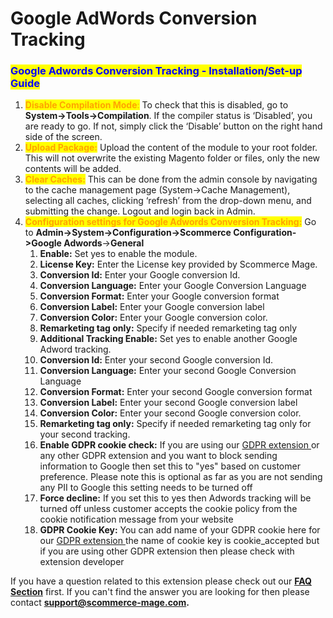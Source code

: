 # Google AdWords Conversion Tracking

### <mark style="color:blue;">Google Adwords Conversion Tracking - Installation/Set-up Guide</mark>

1. <mark style="color:orange;">**Disable Compilation Mode**</mark><mark style="color:orange;">:</mark> To check that this is disabled, go to **System->Tools->Compilation**. If the compiler status is ‘Disabled’, you are ready to go. If not, simply click the ‘Disable’ button on the right hand side of the screen.
2. <mark style="color:orange;">**Upload Package:**</mark> Upload the content of the module to your root folder. This will not overwrite the existing Magento folder or files, only the new contents will be added.
3. <mark style="color:orange;">**Clear Caches:**</mark> This can be done from the admin console by navigating to the cache management page (System->Cache Management), selecting all caches, clicking ‘refresh’ from the drop-down menu, and submitting the change. Logout and login back in Admin.
4. <mark style="color:orange;">**Configuration settings for Google Adwords Conversion Tracking:**</mark> Go to **Admin->System->Configuration->Scommerce Configuration->Google Adwords**->**General**
   1. **Enable:** Set yes to enable the module.
   2. **License Key:** Enter the License key provided by Scommerce Mage.
   3. **Conversion Id:** Enter your Google conversion Id.
   4. **Conversion Language:** Enter your Google Conversion Language
   5. **Conversion Format:** Enter your Google conversion format
   6. **Conversion Label:** Enter your Google conversion label
   7. **Conversion Color:** Enter your Google conversion color.
   8. **Remarketing tag only:** Specify if needed remarketing tag only
   9. **Additional Tracking Enable:** Set yes to enable another Google Adword tracking.
   10. **Conversion Id:** Enter your second Google conversion Id.
   11. **Conversion Language:** Enter your second Google Conversion Language
   12. **Conversion Format:** Enter your second Google conversion format
   13. **Conversion Label:** Enter your second Google conversion label
   14. **Conversion Color:** Enter your second Google conversion color.
   15. **Remarketing tag only:** Specify if needed remarketing tag only for your second tracking.
   16. **Enable GDPR cookie check:** If you are using our [GDPR extension ](https://www.scommerce-mage.com/magento1-gdpr-compliance.html)or any other GDPR extension and you want to block sending information to Google then set this to "yes" based on customer preference. Please note this is optional as far as you are not sending any PII to Google this setting needs to be turned off
   17. **Force decline:** If you set this to yes then Adwords tracking will be turned off unless customer accepts the cookie policy from the cookie notification message from your website
   18. **GDPR Cookie Key:** You can add name of your GDPR cookie here for our [GDPR extension ](https://www.scommerce-mage.com/magento1-gdpr-compliance.html)the name of cookie key is cookie\_accepted but if you are using other GDPR extension then please check with extension developer

If you have a question related to this extension please check out our [**FAQ Section**](https://www.scommerce-mage.com/magento-google-adwords-conversion-tracking.html#faq) first. If you can't find the answer you are looking for then please contact [**support@scommerce-mage.com**](mailto:core@scommerce-mage.com)**.**
